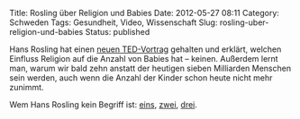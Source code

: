 Title: Rosling über Religion und Babies
Date: 2012-05-27 08:11
Category: Schweden
Tags: Gesundheit, Video, Wissenschaft
Slug: rosling-uber-religion-und-babies
Status: published

Hans Rosling hat einen [neuen
TED-Vortrag](http://www.ted.com/talks/hans_rosling_religions_and_babies.html)
gehalten und erklärt, welchen Einfluss Religion auf die Anzahl von
Babies hat – keinen. Außerdem lernt man, warum wir bald zehn anstatt der
heutigen sieben Milliarden Menschen sein werden, auch wenn die Anzahl
der Kinder schon heute nicht mehr zunimmt.

Wem Hans Rosling kein Begriff ist:
[eins](http://www.fiket.de/2009/09/07/hans-rosling-bei-ted-und-ki/),
[zwei](http://www.fiket.de/2010/02/22/gesundheitsausgaben-und-resultat/),
[drei](http://www.fiket.de/2010/02/28/spon-ueber-rosling/).


